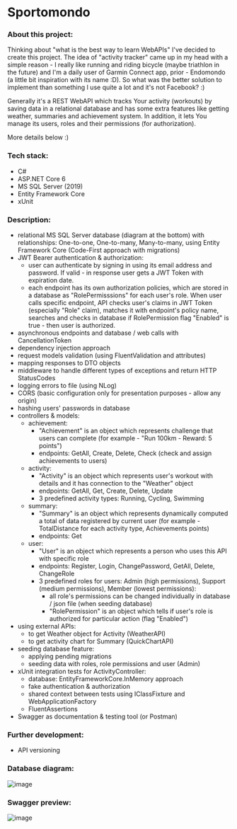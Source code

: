 # Sportomondo

### About this project: ###

Thinking about "what is the best way to learn WebAPIs" I've decided to create this project.
The idea of "activity tracker" came up in my head with a simple reason - I really like running and riding bicycle (maybe triathlon in the future) and
I'm a daily user of Garmin Connect app, prior - Endomondo (a little bit inspiration with its name :D).
So what was the better solution to implement than something I use quite a lot and it's not Facebook? :)

Generally it's a REST WebAPI which tracks Your activity (workouts) by saving data in a relational database and has some extra features like getting weather, summaries and achievement system. In addition, it lets You manage its users, roles and their permissions (for authorization).

More details below :)

### Tech stack: ###

- C#
- ASP.NET Core 6
- MS SQL Server (2019)
- Entity Framework Core
- xUnit

### Description: ###

- relational MS SQL Server database (diagram at the bottom) with relationships: One-to-one, One-to-many, Many-to-many, using Entity Framework Core (Code-First approach with migrations)
- JWT Bearer authentication & authorization:
	- user can authenticate by signing in using its email address and password. If valid - in response user gets a JWT Token with expiration date.
	- each endpoint has its own authorization policies, which are stored in a database as "RolePermisssions" for each user's role. When user calls specific endpoint, API checks user's claims in JWT Token (especially "Role" claim), matches it with endpoint's policy name, searches and checks in database if RolePermission flag "Enabled" is true - then user is authorized.
- asynchronous endpoints and database / web calls with CancellationToken
- dependency injection approach
- request models validation (using FluentValidation and attributes)
- mapping responses to DTO objects
- middleware to handle different types of exceptions and return HTTP StatusCodes
- logging errors to file (using NLog)
- CORS (basic configuration only for presentation purposes - allow any origin)
- hashing users' passwords in database
- controllers & models:
	- achievement:
		- "Achievement" is an object which represents challenge that users can complete (for example - "Run 100km - Reward: 5 points")
		- endpoints: GetAll, Create, Delete, Check (check and assign achievements to users)
	- activity:
		- "Activity" is an object which represents user's workout with details and it has connection to the "Weather" object
		- endpoints: GetAll, Get, Create, Delete, Update
		- 3 predefined activity types: Running, Cycling, Swimming
	- summary:
		- "Summary" is an object which represents dynamically computed a total of data registered by current user (for example - TotalDistance for each activity type, Achievements points) 
		- endpoints: Get
	- user:
		- "User" is an object which represents a person who uses this API with specific role
		- endpoints: Register, Login, ChangePassword, GetAll, Delete, ChangeRole
		- 3 predefined roles for users: Admin (high permissions), Support (medium permissions), Member (lowest permissions):
			- all role's permissions can be changed individually in database / json file (when seeding database)
			- "RolePermission" is an object which tells if user's role is authorized for particular action (flag "Enabled")
- using external APIs:
	- to get Weather object for Activity (WeatherAPI)
	- to get activity chart for Summary (QuickChartAPI)
- seeding database feature:
	- applying pending migrations
	- seeding data with roles, role permissions and user (Admin)
- xUnit integration tests for ActivityController:
	- database: EntityFrameworkCore.InMemory approach
	- fake authentication & authorization
	- shared context between tests using IClassFixture and WebApplicationFactory
	- FluentAssertions
- Swagger as documentation & testing tool (or Postman)

### Further development: ###

- API versioning

### Database diagram: ###

![image](https://github.com/KamilZurek/Sportomondo/assets/107115837/47c4ed2e-7c7b-4eb2-9891-d5be3df392ca)

### Swagger preview: ###

![image](https://github.com/KamilZurek/Sportomondo/assets/107115837/4e2bde9f-61d0-47f9-8287-a37f630be276)

